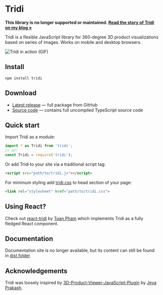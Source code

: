# Tridi

**This library is no longer supported or maintained. [Read the story of Tridi on my blog &raquo;](https://www.offbeatbits.com/that-tiny-javascript-library-that-couldnt/)**

Tridi is a flexible JavaScript library for 360-degree 3D product visualizations based on series of images. Works on mobile and desktop browsers.

![Tridi in action (GIF)](https://raw.githubusercontent.com/tridijs/tridi/master/dist/images/example.gif)

## Install

```
npm install tridi
```

## Download

* [Latest release](https://github.com/tridijs/tridi/releases/latest) &mdash; full package from GitHub
* [Source code](https://raw.githubusercontent.com/tridijs/tridi/master/src/tridi.ts) &mdash; contains full uncompiled TypeScript source code

## Quick start
Import Tridi as a module:

```js
import * as Tridi from 'tridi';
// or:
const Tridi = require('tridi');
```

Or add Tridi to your site via a traditional script tag:

```HTML
<script src="path/to/tridi.js"></script>
```
For minimum styling add [tridi.css](https://raw.githubusercontent.com/tridijs/tridi/master/dist/css/tridi.css) to head section of your page:

```HTML
<link rel="stylesheet" href="path/to/tridi.css">
```

## Using React?

Check out [react-tridi](https://github.com/nevestuan/react-tridi) by [Tuan Pham](https://github.com/nevestuan) which implements Tridi as a fully fledged React component.

## Documentation

Documentation site is no longer available, but its content can still be found in [dist folder](https://github.com/tridijs/tridi/tree/master/dist). 

## Acknowledgements

Tridi was loosely inspired by [3D-Product-Viewer-JavaScript-Plugin](https://github.com/Jeya-Prakash/3D-Product-Viewer-JavaScript-Plugin) by [Jeya Prakash](https://github.com/Jeya-Prakash).
